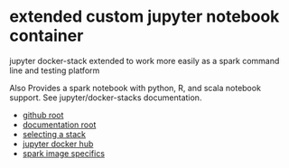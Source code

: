 # extended custom jupyter notebook container

jupyter docker-stack extended to work more easily as a spark command line and testing platform

Also Provides a spark notebook with python, R, and scala notebook support.  See jupyter/docker-stacks documentation.

* [github root](https://github.com/jupyter/docker-stacks/tree/master)
* [documentation root](https://jupyter-docker-stacks.readthedocs.io/en/latest)
* [selecting a stack](https://jupyter-docker-stacks.readthedocs.io/en/latest/using/selecting.html)
* [jupyter docker hub](https://hub.docker.com/u/jupyter/)
* [spark image specifics](https://jupyter-docker-stacks.readthedocs.io/en/latest/using/specifics.html)


